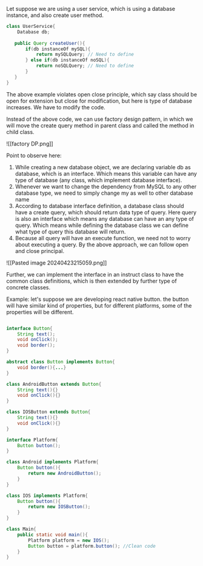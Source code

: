 Let suppose we are using a user service, which is using a database instance, and also create user method.
 ```java
 class UserService{
	 Database db;
	
	public Query createUser(){
		if(db instanceOf mySQL){
			return mySQLQuery; // Need to define
		} else if(db instanceOf noSQL){
			return noSQLQuery; // Need to define
		}
	}
 }
```

The above example violates open close principle, which say class should be open for extension but close for modification, but here is type of database increases. We have to modify the code.

Instead of the above code, we can use factory design pattern, in which we will move the create query method in parent class and called the method in child class.

![[factory DP.png]]

Point to observe here:
1. While creating a new database object, we are declaring variable db as database, which is an interface. Which means this variable can have any type of database (any class, which implement database interface).
2. Whenever we want to change the dependency from MySQL to any other database type, we need to simply change my as well to other database name
3. According to database interface definition, a database class should have a create query, which should return data type of query. Here query is also an interface which means any database can have an any type of query. Which means while defining the database class we can define what type of query this database will return.
4. Because all query will have an execute function, we need not to worry about executing a query.
By the above approach, we can follow open and close principal.

![[Pasted image 20240423215059.png]]


Further, we can implement the interface in an instruct class to have the common class definitions, which is then extended by further type of concrete classes.

Example: let's suppose we are developing react native button. the button will have similar kind of properties, but for different platforms, some of the properties will be different.

```java

interface Button{
	String text();
	void onClick();
	void border();
}

abstract class Button implements Button{
	void border(){...}
}

class AndroidButton extends Button{
	String text(){}
	void onClick(){}
}

class IOSButton extends Button{
	String text(){}
	void onClick(){}
}

interface Platform{
	Button button();
}

class Android implements Platform{
	Button button(){
		return new AndroidButton();
	}
}

class IOS implements Platform{
	Button button(){
		return new IOSButton();
	}
}

class Main{
	public static void main(){
		Platform platform = new IOS();
		Button button = platform.button(); //Clean code
	}
}
```
